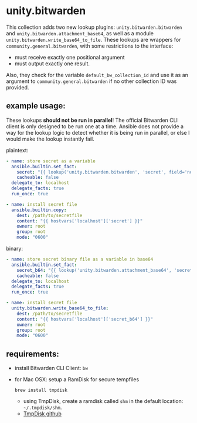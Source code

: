 # unity.bitwarden

This collection adds two new lookup plugins: `unity.bitwarden.bitwarden` and `unity.bitwarden.attachment_base64`, as well as a module `unity.bitwarden.write_base64_to_file`. These lookups are wrappers for `community.general.bitwarden`, with some restrictions to the interface:

* must receive exactly one positional argument
* must output exactly one result.

Also, they check for the variable `default_bw_collection_id` and use it as an argument to `community.general.bitwarden` if no other collection ID was provided.

## example usage:

These lookups **should not be run in parallel**! The official Bitwarden CLI client is only designed to be run one at a time. Ansible does not provide a way for the lookup logic to detect whether it is being run in parallel, or else I would make the lookup instantly fail.

plaintext:
```yml
- name: store secret as a variable
  ansible.builtin.set_fact:
    secret: "{{ lookup('unity.bitwarden.bitwarden', 'secret', field='notes') }}"
    cacheable: false
  delegate_to: localhost
  delegate_facts: true
  run_once: true

- name: install secret file
  ansible.builtin.copy:
    dest: /path/to/secretfile
    content: "{{ hostvars['localhost']['secret'] }}"
    owner: root
    group: root
    mode: "0600"
```

binary:

```yml
- name: store secret binary file as a variable in base64
  ansible.builtin.set_fact:
    secret_b64: "{{ lookup('unity.bitwarden.attachment_base64', 'secret', attachment_filename='secret') }}"
    cacheable: false
  delegate_to: localhost
  delegate_facts: true
  run_once: true

- name: install secret file
  unity.bitwarden.write_base64_to_file:
    dest: /path/to/secretfile
    content: "{{ hostvars['localhost']['secret_b64'] }}"
    owner: root
    group: root
    mode: "0600"
```

## requirements:
- install Bitwarden CLI Client: `bw`
- for Mac OSX: setup a RamDisk for secure tempfiles

      brew install tmpdisk

  - using TmpDisk, create a ramdisk called `shm` in the default location: `~/.tmpdisk/shm`.
  - [TmpDisk github](https://github.com/imothee/tmpdisk)
